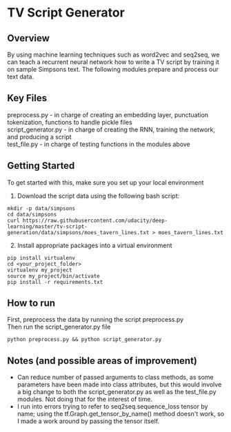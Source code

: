 # TV Script Generator

## Overview
By using machine learning techniques such as word2vec and seq2seq, we can teach a recurrent neural network how to write a TV script by training it on sample Simpsons text. The following modules prepare and process our text data.

## Key Files
preprocess.py - in charge of creating an embedding layer, punctuation tokenization, functions to handle pickle files <br />
script_generator.py - in charge of creating the RNN, training the network, and producing a script <br />
test_file.py - in charge of testing functions in the modules above

## Getting Started

To get started with this, make sure you set up your local environment
1. Download the script data using the following bash script:
```
mkdir -p data/simpsons
cd data/simpsons
curl https://raw.githubusercontent.com/udacity/deep-learning/master/tv-script-generation/data/simpsons/moes_tavern_lines.txt > moes_tavern_lines.txt
```
2. Install appropriate packages into a virtual environment
```
pip install virtualenv
cd <your_project_folder>
virtualenv my_project
source my_project/bin/activate
pip install -r requirements.txt
```

## How to run
First, preprocess the data by running the script preprocess.py <br />
Then run the script_generator.py file
```
python preprocess.py && python script_generator.py
```

## Notes (and possible areas of improvement)
- Can reduce number of passed arguments to class methods, as some parameters have been made into class attributes, but this would involve a big change to both the script_generator.py as well as the test_file.py modules. Not doing that for the interest of time. <br />
- I run into errors trying to refer to seq2seq.sequence_loss tensor by name; using the tf.Graph.get_tensor_by_name() method doesn't work, so I made a work around by passing the tensor itself. <br />
